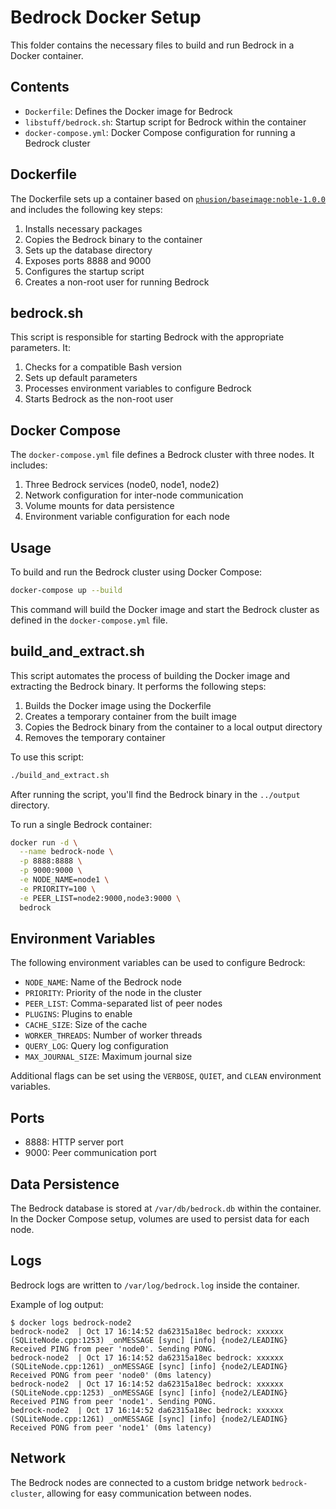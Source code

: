 # Bedrock Docker Setup

This folder contains the necessary files to build and run Bedrock in a Docker container.

## Contents

- `Dockerfile`: Defines the Docker image for Bedrock
- `libstuff/bedrock.sh`: Startup script for Bedrock within the container
- `docker-compose.yml`: Docker Compose configuration for running a Bedrock cluster

## Dockerfile

The Dockerfile sets up a container based on [`phusion/baseimage:noble-1.0.0`](https://github.com/phusion/baseimage-docker)
and includes the following key steps:

1. Installs necessary packages
2. Copies the Bedrock binary to the container
3. Sets up the database directory
4. Exposes ports 8888 and 9000
5. Configures the startup script
6. Creates a non-root user for running Bedrock

## bedrock.sh

This script is responsible for starting Bedrock with the appropriate parameters. It:

1. Checks for a compatible Bash version
2. Sets up default parameters
3. Processes environment variables to configure Bedrock
4. Starts Bedrock as the non-root user

## Docker Compose

The `docker-compose.yml` file defines a Bedrock cluster with three nodes. It includes:

1. Three Bedrock services (node0, node1, node2)
2. Network configuration for inter-node communication
3. Volume mounts for data persistence
4. Environment variable configuration for each node

## Usage

To build and run the Bedrock cluster using Docker Compose:

```bash
docker-compose up --build
```

This command will build the Docker image and start the Bedrock cluster as defined in the `docker-compose.yml` file.

## build_and_extract.sh

This script automates the process of building the Docker image and extracting the Bedrock binary. It performs the following steps:

1. Builds the Docker image using the Dockerfile
2. Creates a temporary container from the built image
3. Copies the Bedrock binary from the container to a local output directory
4. Removes the temporary container

To use this script:

```bash
./build_and_extract.sh
```

After running the script, you'll find the Bedrock binary in the `../output` directory.

To run a single Bedrock container:

```bash
docker run -d \
  --name bedrock-node \
  -p 8888:8888 \
  -p 9000:9000 \
  -e NODE_NAME=node1 \
  -e PRIORITY=100 \
  -e PEER_LIST=node2:9000,node3:9000 \
  bedrock
```

## Environment Variables

The following environment variables can be used to configure Bedrock:

- `NODE_NAME`: Name of the Bedrock node
- `PRIORITY`: Priority of the node in the cluster
- `PEER_LIST`: Comma-separated list of peer nodes
- `PLUGINS`: Plugins to enable
- `CACHE_SIZE`: Size of the cache
- `WORKER_THREADS`: Number of worker threads
- `QUERY_LOG`: Query log configuration
- `MAX_JOURNAL_SIZE`: Maximum journal size

Additional flags can be set using the `VERBOSE`, `QUIET`, and `CLEAN` environment variables.

## Ports

- 8888: HTTP server port
- 9000: Peer communication port

## Data Persistence

The Bedrock database is stored at `/var/db/bedrock.db` within the container. In the Docker Compose setup, volumes are used to persist data for each node.

## Logs

Bedrock logs are written to `/var/log/bedrock.log` inside the container.

Example of log output:
```
$ docker logs bedrock-node2
bedrock-node2  | Oct 17 16:14:52 da62315a18ec bedrock: xxxxxx (SQLiteNode.cpp:1253) _onMESSAGE [sync] [info] {node2/LEADING} Received PING from peer 'node0'. Sending PONG.
bedrock-node2  | Oct 17 16:14:52 da62315a18ec bedrock: xxxxxx (SQLiteNode.cpp:1261) _onMESSAGE [sync] [info] {node2/LEADING} Received PONG from peer 'node0' (0ms latency)
bedrock-node2  | Oct 17 16:14:52 da62315a18ec bedrock: xxxxxx (SQLiteNode.cpp:1253) _onMESSAGE [sync] [info] {node2/LEADING} Received PING from peer 'node1'. Sending PONG.
bedrock-node2  | Oct 17 16:14:52 da62315a18ec bedrock: xxxxxx (SQLiteNode.cpp:1261) _onMESSAGE [sync] [info] {node2/LEADING} Received PONG from peer 'node1' (0ms latency)
```

## Network

The Bedrock nodes are connected to a custom bridge network `bedrock-cluster`, allowing for easy communication between nodes.
